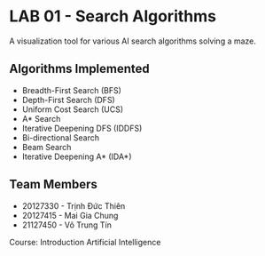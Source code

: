 # LAB 01 - Search Algorithms

A visualization tool for various AI search algorithms solving a maze.

## Algorithms Implemented

- Breadth-First Search (BFS)
- Depth-First Search (DFS)
- Uniform Cost Search (UCS)
- A* Search
- Iterative Deepening DFS (IDDFS)
- Bi-directional Search
- Beam Search
- Iterative Deepening A* (IDA*)

## Team Members

- 20127330 - Trịnh Đức Thiên
- 20127415 - Mai Gia Chung
- 21127450 - Võ Trung Tín

Course: Introduction Artificial Intelligence
